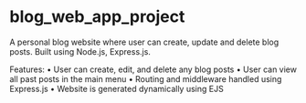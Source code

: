 # blog_web_app_project
A personal blog website where user can create, update and delete blog posts.  Built using Node.js, Express.js.

Features:
•	User can create, edit, and delete any blog posts
•	User can view all past posts in the main menu
•	Routing and middleware handled using Express.js
•	Website is generated dynamically using EJS

